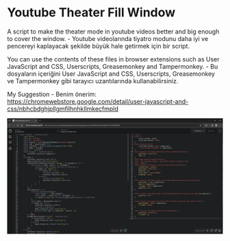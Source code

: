 # Youtube Theater Fill Window
A script to make the theater mode in youtube videos better and big enough to cover the window. - Youtube videolarında tiyatro modunu daha iyi ve pencereyi kaplayacak şekilde büyük hale getirmek için bir script.

You can use the contents of these files in browser extensions such as User JavaScript and CSS, Userscripts, Greasemonkey and Tampermonkey. - Bu dosyaların içeriğini User JavaScript and CSS, Userscripts, Greasemonkey ve Tampermonkey gibi tarayıcı uzantılarında kullanabilirsiniz.

My Suggestion - Benim önerim: https://chromewebstore.google.com/detail/user-javascript-and-css/nbhcbdghjpllgmfilhnhkllmkecfmpld

![screenshot](https://raw.githubusercontent.com/wolkanca/Youtube-Theater-Fill-Window/main/User%20JavaScript%20and%20CSS%20-%20chrome.webp)

